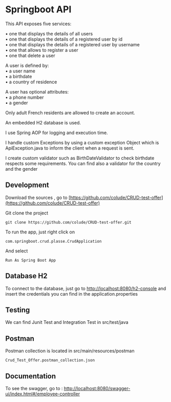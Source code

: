 # Springboot API

This API exposes five services: 

•  one that displays the details of all users  
•  one that displays the details of a registered user by id   
•  one that displays the details of a registered user by username  
•  one that allows to register a user   
•  one that delete a user   



A user is defined by:   
•  a user name   
•  a birthdate   
•  a country of residence   

A user has optional attributes:   
•  a phone number     
•  a gender  


Only adult French residents are allowed to create an account.

An embedded H2 database is used.

I use Spring AOP for logging and execution time.

I handle custom Exceptions by using a custom exception Object which is ApiException.java to inform the client when a request is sent.

I create custom validator such as BirthDateValidator to check birthdate respects some requirements. You can find also a validator for the country and the gender



## Development

Download the sources , go to [https://github.com/colude/CRUD-test-offer](https://github.com/colude/CRUD-test-offer)


Git clone the project

```
git clone https://github.com/colude/CRUD-test-offer.git
```

To run the app, just right click on  

```
com.springboot.crud.plasse.CrudApplication
```

And select 

```
Run As Spring Boot App
```

## Database H2

To connect to the database, just go to [http://localhost:8080/h2-console](http://localhost:8080/h2-console) and insert the credentials you can find in the application.properties


## Testing

We can find Junit Test and Integration Test in src/test/java


## Postman

Postman collection is located in src/main/resources/postman


```
Crud_Test_Offer.postman_collection.json
```


## Documentation


To see the swagger, go to : [http://localhost:8080/swagger-ui/index.html#/employee-controller](http://localhost:8080/swagger-ui/index.html#/employee-controller)